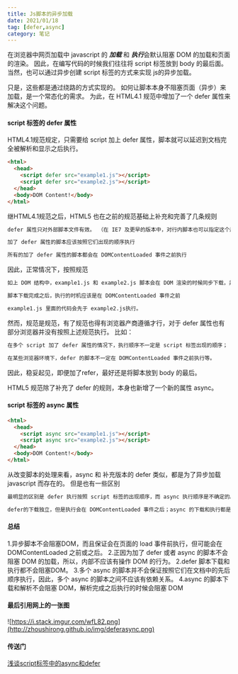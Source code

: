 ```yaml
---
title: Js脚本的异步加载
date: 2021/01/18
tag: [defer,async]
category: 笔记
---
```


在浏览器中网页加载中 javascript 的 ***加载*** 和 ***执行***会默认阻塞 DOM 的加载和页面的渲染。
因此，在编写代码的时候我们往往将 script 标签放到 body 的最后面。
当然，也可以通过异步创建 script 标签的方式来实现 js的异步加载。

只是，这些都是通过绕路的方式实现的。
如何让脚本本身不阻塞页面（异步）来加载，是一个常态化的需求。
为此，在 HTML4.1 规范中增加了一个 defer 属性来解决这个问题。

#### script 标签的 defer 属性
HTML4.1规范规定，只需要给 script 加上 defer 属性，脚本就可以延迟到文档完全被解析和显示之后执行。
```html
<html>
  <head>
    <script defer src="example1.js"></script>
    <script defer src="example2.js"></script>
  </head>
  <body>DOM Content!</body>
</html>
```
继HTML4.1规范之后，HTML5 也在之前的规范基础上补充和完善了几条规则
```html
defer 属性只对外部脚本文件有效。 （在 IE7 及更早的版本中，对行内脚本也可以指定这个属性。）

加了 defer 属性的脚本应该按照它们出现的顺序执行

所有的加了 defer 属性的脚本都会在 DOMContentLoaded 事件之前执行
```

因此，正常情况下，按照规范
```html
如上 DOM 结构中，example1.js 和 example2.js 脚本会在 DOM 渲染的时候同步下载，并不会阻塞 DOM 的加载。

脚本下载完成之后，执行的时机应该是在 DOMContentLoaded 事件之前

example1.js 里面的代码会先于 example2.js执行。
```

然而，规范是规范，有了规范也得有浏览器产商遵循才行，对于 defer 属性也有部分浏览器并没有按照上述规范执行。
比如：
```html
在多个 script 加了 defer 属性的情况下，执行顺序不一定是 script 标签出现的顺序；

在某些浏览器环境下，defer 的脚本不一定在 DOMContentLoaded 事件之前执行等。
```
因此，稳妥起见，即便加了refer，最好还是将脚本放到 body 的最后。


HTML5 规范除了补充了 defer 的规则，本身也新增了一个新的属性 async。
#### script 标签的 async 属性
```html
<html>
  <head>
    <script async src="example1.js"></script>
    <script async src="example2.js"></script>
  </head>
  <body>DOM Content!</body>
</html>
```
从改变脚本的处理来看，async 和 补充版本的 defer 类似，都是为了异步加载 javascript 而存在的。
但是也有一些区别
```html
最明显的区别是 defer 执行按照 script 标签的出现顺序，而 async 执行顺序是不确定的。

defer的下载独立，但是执行会在 DOMContentLoaded 事件之后；async 的下载和执行都是独立的，和其它脚本以及 DOM 的加载和解析都无关。
```

#### 总结
1.异步脚本不会阻塞DOM，而且保证会在页面的 load 事件前执行，但可能会在 DOMContentLoaded 之前或之后。
2.正因为加了 defer 或者 async 的脚本不会阻塞 DOM 的加载，所以，内部不应该有操作 DOM 的行为。
2.defer 脚本下载和执行都不会阻塞DOM。
3.多个 async 的脚本并不会保证按照它们在文档中的先后顺序执行，因此，多个 async 的脚本之间不应该有依赖关系。
4.async 的脚本下载和解析不会阻塞 DOM，解析完成之后执行的时候会阻塞 DOM


#### 最后引用网上的一张图
![https://i.stack.imgur.com/wfL82.png](http://zhoushirong.github.io/img/deferasync.png)


#### 传送门
[浅谈script标签中的async和defer](https://cloud.tencent.com/developer/article/1093912)